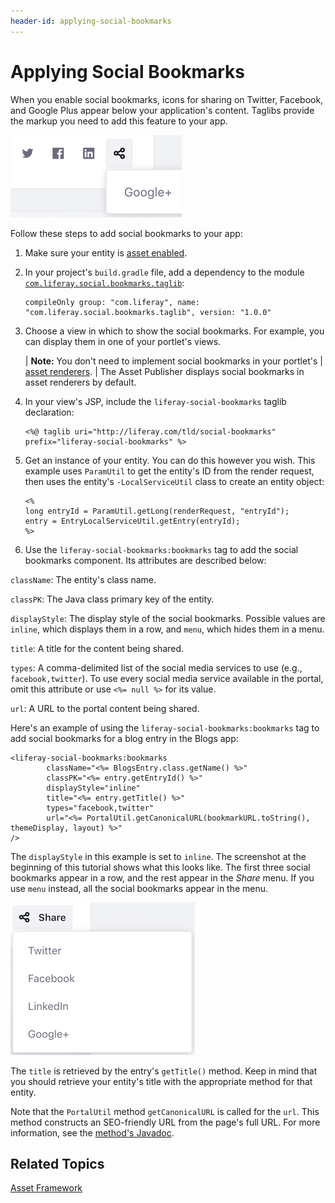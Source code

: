 ```yaml
---
header-id: applying-social-bookmarks
---
```


# Applying Social Bookmarks

When you enable social bookmarks, icons for sharing on Twitter, Facebook, and
Google Plus appear below your application's content. Taglibs provide the markup
you need to add this feature to your app. 

![Figure 1: Social bookmarks are enabled in the built-in Blogs portlet](../../../images/social-bookmarks-inline.png)

Follow these steps to add social bookmarks to your app:

1.  Make sure your entity is 
    [asset enabled](/docs/7-1/tutorials/-/knowledge_base/t/asset-framework). 

2.  In your project's `build.gradle` file, add a dependency to the module 
    [`com.liferay.social.bookmarks.taglib`](https://repository.liferay.com/nexus/content/repositories/liferay-public-releases/com/liferay/com.liferay.social.bookmarks.taglib/): 

        compileOnly group: "com.liferay", name: "com.liferay.social.bookmarks.taglib", version: "1.0.0"

3.  Choose a view in which to show the social bookmarks. For example, you can 
    display them in one of your portlet's views. 

    | **Note:** You don't need to implement social bookmarks in your portlet's
    | [asset renderers](/docs/7-1/tutorials/-/knowledge_base/t/rendering-an-asset).
    | The Asset Publisher displays social bookmarks in asset renderers by default.

4.  In your view's JSP, include the `liferay-social-bookmarks` taglib 
    declaration:

        <%@ taglib uri="http://liferay.com/tld/social-bookmarks" prefix="liferay-social-bookmarks" %>

5.  Get an instance of your entity. You can do this however you wish. This 
    example uses `ParamUtil` to get the entity's ID from the render request, 
    then uses the entity's `-LocalServiceUtil` class to create an entity object: 

        <%
        long entryId = ParamUtil.getLong(renderRequest, "entryId");
        entry = EntryLocalServiceUtil.getEntry(entryId);
        %>

6.  Use the `liferay-social-bookmarks:bookmarks` tag to add the social bookmarks 
    component. Its attributes are described below: 

`className`: The entity's class name.

`classPK`: The Java class primary key of the entity.

`displayStyle`: The display style of the social bookmarks. Possible 
values are `inline`, which displays them in a row, and `menu`, which 
hides them in a menu. 

`title`: A title for the content being shared.

`types`: A comma-delimited list of the social media services to use 
(e.g., `facebook,twitter`). To use every social media service available 
in the portal, omit this attribute or use `<%= null %>` for its value. 

`url`: A URL to the portal content being shared. 

Here's an example of using the `liferay-social-bookmarks:bookmarks` tag to 
add social bookmarks for a blog entry in the Blogs app: 

    <liferay-social-bookmarks:bookmarks
            className="<%= BlogsEntry.class.getName() %>"
            classPK="<%= entry.getEntryId() %>"
            displayStyle="inline"
            title="<%= entry.getTitle() %>"
            types="facebook,twitter"
            url="<%= PortalUtil.getCanonicalURL(bookmarkURL.toString(), themeDisplay, layout) %>"
    />

The `displayStyle` in this example is set to `inline`. The screenshot at the
beginning of this tutorial shows what this looks like. The first three 
social bookmarks appear in a row, and the rest appear in the *Share* 
menu. If you use `menu` instead, all the social bookmarks appear in the 
menu. 

![Figure 2: With `displayStyle` set to `menu`, the social bookmarks all appear in the *Share* menu.](../../../images/social-bookmarks-menu.png)

The `title` is retrieved by the entry's `getTitle()` method. Keep in mind 
that you should retrieve your entity's title with the appropriate method for 
that entity. 

Note that the `PortalUtil` method `getCanonicalURL` is called for the `url`. 
This method constructs an SEO-friendly URL from the page's full URL. For 
more information, see the 
[method's Javadoc](@platform-ref@/7.1-latest/javadocs/portal-kernel/com/liferay/portal/kernel/util/PortalUtil.html#getCanonicalURL-java.lang.String-com.liferay.portal.kernel.theme.ThemeDisplay-com.liferay.portal.kernel.model.Layout-). 

## Related Topics

[Asset Framework](/docs/7-1/tutorials/-/knowledge_base/t/asset-framework)
